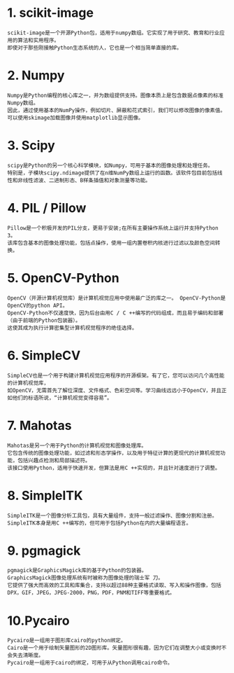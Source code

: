 # 1. scikit-image
    scikit-image是一个开源Python包，适用于numpy数组。它实现了用于研究、教育和行业应用的算法和实用程序。
    即使对于那些刚接触Python生态系统的人，它也是一个相当简单直接的库。

# 2. Numpy
    Numpy是Python编程的核心库之一，并为数组提供支持。图像本质上是包含数据点像素的标准Numpy数组。
    因此，通过使用基本的NumPy操作，例如切片、屏蔽和花式索引，我们可以修改图像的像素值。可以使用skimage加载图像并使用matplotlib显示图像。

# 3. Scipy
    scipy是Python的另一个核心科学模块，如Numpy，可用于基本的图像处理和处理任务。
    特别是，子模块scipy.ndimage提供了在n维NumPy数组上运行的函数。该软件包目前包括线性和非线性滤波、二进制形态、B样条插值和对象测量等功能。


# 4. PIL / Pillow
    Pillow是一个积极开发的PIL分支，更易于安装;在所有主要操作系统上运行并支持Python 3。
    该库包含基本的图像处理功能，包括点操作，使用一组内置卷积内核进行过滤以及颜色空间转换。

# 5. OpenCV-Python
    OpenCV（开源计算机视觉库）是计算机视觉应用中使用最广泛的库之一。 OpenCV-Python是OpenCV的python API。 
    OpenCV-Python不仅速度快，因为后台由用C / C ++编写的代码组成，而且易于编码和部署（由于前端的Python包装器）。
    这使其成为执行计算密集型计算机视觉程序的绝佳选择。


# 6. SimpleCV
    SimpleCV也是一个用于构建计算机视觉应用程序的开源框架。有了它，您可以访问几个高性能的计算机视觉库，
    如OpenCV，无需首先了解位深度、文件格式、色彩空间等。学习曲线远远小于OpenCV，并且正如他们的标语所说，“计算机视觉变得容易”。

# 7. Mahotas
    Mahotas是另一个用于Python的计算机视觉和图像处理库。
    它包含传统的图像处理功能，如过滤和形态学操作，以及用于特征计算的更现代的计算机视觉功能，包括兴趣点检测和局部描述符。
    该接口使用Python，适用于快速开发，但算法是用C ++实现的，并且针对速度进行了调整。

# 8. SimpleITK
    SimpleITK是一个图像分析工具包，具有大量组件，支持一般过滤操作、图像分割和注册。 
    SimpleITK本身是用C ++编写的，但可用于包括Python在内的大量编程语言。

# 9. pgmagick
    pgmagick是GraphicsMagick库的基于Python的包装器。 
    GraphicsMagick图像处理系统有时被称为图像处理的瑞士军 刀。
    它提供了强大而高效的工具和库集合，支持以超过88种主要格式读取、写入和操作图像，包括DPX，GIF，JPEG，JPEG-2000，PNG，PDF，PNM和TIFF等重要格式。

# 10.Pycairo
    Pycairo是一组用于图形库cairo的python绑定。 
    Cairo是一个用于绘制矢量图形的2D图形库。矢量图形很有趣，因为它们在调整大小或变换时不会失去清晰度。 
    Pycairo是一组用于cairo的绑定，可用于从Python调用cairo命令。

